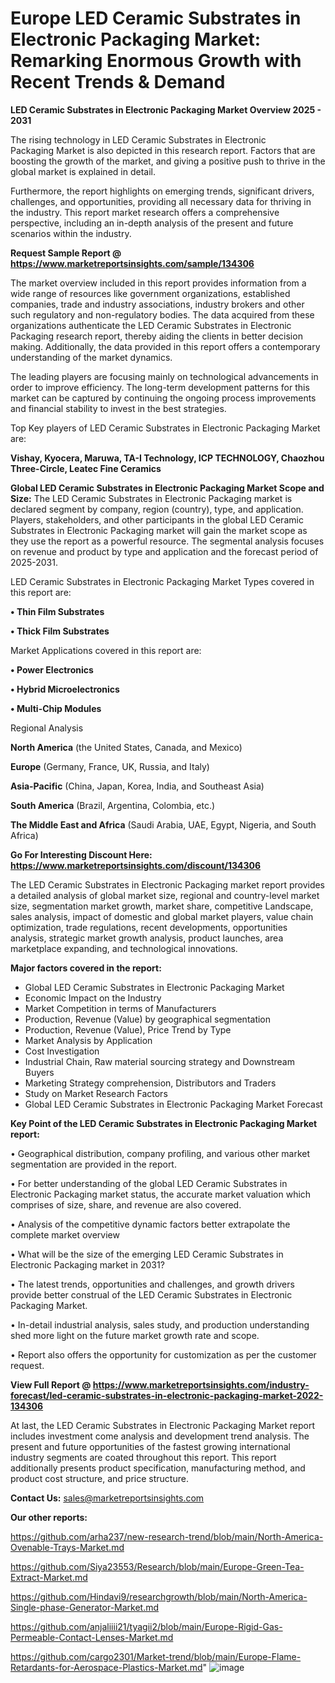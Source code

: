 # Europe LED Ceramic Substrates in Electronic Packaging Market: Remarking Enormous Growth with Recent Trends & Demand

<Strong> LED Ceramic Substrates in Electronic Packaging Market Overview 2025 - 2031</strong>

The rising technology in LED Ceramic Substrates in Electronic Packaging Market is also depicted in this research report. Factors that are boosting the growth of the market, and giving a positive push to thrive in the global market is explained in detail.

Furthermore, the report highlights on emerging trends, significant drivers, challenges, and opportunities, providing all necessary data for thriving in the industry. This report market research offers a comprehensive perspective, including an in-depth analysis of the present and future scenarios within the industry.

<strong>Request Sample Report @ <a href=https://www.marketreportsinsights.com/sample/134306>https://www.marketreportsinsights.com/sample/134306</a></strong>

The market overview included in this report provides information from a wide range of resources like government organizations, established companies, trade and industry associations, industry brokers and other such regulatory and non-regulatory bodies. The data acquired from these organizations authenticate the LED Ceramic Substrates in Electronic Packaging research report, thereby aiding the clients in better decision making. Additionally, the data provided in this report offers a contemporary understanding of the market dynamics.

The leading players are focusing mainly on technological advancements in order to improve efficiency. The long-term development patterns for this market can be captured by continuing the ongoing process improvements and financial stability to invest in the best strategies.

Top Key players of LED Ceramic Substrates in Electronic Packaging Market are:

<strong>Vishay, Kyocera, Maruwa, TA-I Technology, ICP TECHNOLOGY, Chaozhou Three-Circle, Leatec Fine Ceramics</strong>

<strong><b>Global LED Ceramic Substrates in Electronic Packaging Market Scope and Size:</b></strong>
The LED Ceramic Substrates in Electronic Packaging market is declared segment by company, region (country), type, and application. Players, stakeholders, and other participants in the global LED Ceramic Substrates in Electronic Packaging market will gain the market scope as they use the report as a powerful resource. The segmental analysis focuses on revenue and product by type and application and the forecast period of 2025-2031.

LED Ceramic Substrates in Electronic Packaging Market Types covered in this report are:

<strong>• Thin Film Substrates

• Thick Film Substrates</strong>

Market Applications covered in this report are:

<strong>• Power Electronics

• Hybrid Microelectronics

• Multi-Chip Modules</strong> 

Regional Analysis

<strong>North America</strong> (the United States, Canada, and Mexico)

<strong>Europe</strong> (Germany, France, UK, Russia, and Italy)

<strong>Asia-Pacific</strong> (China, Japan, Korea, India, and Southeast Asia)

<strong>South America</strong> (Brazil, Argentina, Colombia, etc.)

<strong>The Middle East and Africa</strong> (Saudi Arabia, UAE, Egypt, Nigeria, and South Africa)

<strong>Go For Interesting Discount Here: <a href=https://www.marketreportsinsights.com/discount/134306>https://www.marketreportsinsights.com/discount/134306</a></strong>

The LED Ceramic Substrates in Electronic Packaging market report provides a detailed analysis of global market size, regional and country-level market size, segmentation market growth, market share, competitive Landscape, sales analysis, impact of domestic and global market players, value chain optimization, trade regulations, recent developments, opportunities analysis, strategic market growth analysis, product launches, area marketplace expanding, and technological innovations.

<strong><b>Major factors covered in the report:</b></strong>
<ul>
  <li>Global LED Ceramic Substrates in Electronic Packaging Market </li>
  <li>Economic Impact on the Industry</li>
  <li>Market Competition in terms of Manufacturers</li>
  <li>Production, Revenue (Value) by geographical segmentation</li>
  <li>Production, Revenue (Value), Price Trend by Type</li>
  <li>Market Analysis by Application</li>
  <li>Cost Investigation</li>
  <li>Industrial Chain, Raw material sourcing strategy and Downstream Buyers</li>
  <li>Marketing Strategy comprehension, Distributors and Traders</li>
  <li>Study on Market Research Factors</li>
  <li>Global LED Ceramic Substrates in Electronic Packaging Market Forecast</li>
</ul>

<strong><b>Key Point of the LED Ceramic Substrates in Electronic Packaging Market report:</b></strong>

• Geographical distribution, company profiling, and various other market segmentation are provided in the report.

• For better understanding of the global LED Ceramic Substrates in Electronic Packaging market status, the accurate market valuation which comprises of size, share, and revenue are also covered.

• Analysis of the competitive dynamic factors better extrapolate the complete market overview

• What will be the size of the emerging LED Ceramic Substrates in Electronic Packaging market in 2031?

• The latest trends, opportunities and challenges, and growth drivers provide better construal of the LED Ceramic Substrates in Electronic Packaging Market.

• In-detail industrial analysis, sales study, and production understanding shed more light on the future market growth rate and scope.

• Report also offers the opportunity for customization as per the customer request.

<strong><b>View Full Report @ <a href=https://www.marketreportsinsights.com/industry-forecast/led-ceramic-substrates-in-electronic-packaging-market-2022-134306>https://www.marketreportsinsights.com/industry-forecast/led-ceramic-substrates-in-electronic-packaging-market-2022-134306</a></b></strong>


At last, the LED Ceramic Substrates in Electronic Packaging Market report includes investment come analysis and development trend analysis. The present and future opportunities of the fastest growing international industry segments are coated throughout this report. This report additionally presents product specification, manufacturing method, and product cost structure, and price structure.

<strong>Contact Us:</strong>
sales@marketreportsinsights.com

<strong>Our other reports:</strong>

<a href=https://github.com/arha237/new-research-trend/blob/main/North-America-Ovenable-Trays-Market.md>https://github.com/arha237/new-research-trend/blob/main/North-America-Ovenable-Trays-Market.md</a>

<a href=https://github.com/Siya23553/Research/blob/main/Europe-Green-Tea-Extract-Market.md>https://github.com/Siya23553/Research/blob/main/Europe-Green-Tea-Extract-Market.md</a>

<a href=https://github.com/Hindavi9/researchgrowth/blob/main/North-America-Single-phase-Generator-Market.md>https://github.com/Hindavi9/researchgrowth/blob/main/North-America-Single-phase-Generator-Market.md</a>

<a href=https://github.com/anjaliiii21/tyagii2/blob/main/Europe-Rigid-Gas-Permeable-Contact-Lenses-Market.md>https://github.com/anjaliiii21/tyagii2/blob/main/Europe-Rigid-Gas-Permeable-Contact-Lenses-Market.md</a>

<a href=https://github.com/cargo2301/Market-trend/blob/main/Europe-Flame-Retardants-for-Aerospace-Plastics-Market.md>https://github.com/cargo2301/Market-trend/blob/main/Europe-Flame-Retardants-for-Aerospace-Plastics-Market.md</a>"
![image](https://github.com/user-attachments/assets/716e3c8c-eb7c-4587-a52b-6e9b285db2e8)
